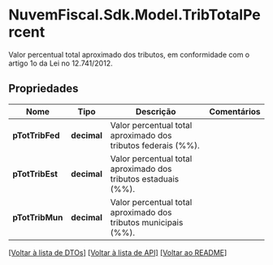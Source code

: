 # NuvemFiscal.Sdk.Model.TribTotalPercent
Valor percentual total aproximado dos tributos, em conformidade com o artigo 1o da Lei no 12.741/2012.

## Propriedades

Nome | Tipo | Descrição | Comentários
------------ | ------------- | ------------- | -------------
**pTotTribFed** | **decimal** | Valor percentual total aproximado dos tributos federais (%%). | 
**pTotTribEst** | **decimal** | Valor percentual total aproximado dos tributos estaduais (%%). | 
**pTotTribMun** | **decimal** | Valor percentual total aproximado dos tributos municipais (%%). | 

[[Voltar à lista de DTOs]](../README.md#documentation-for-models) [[Voltar à lista de API]](../README.md#documentation-for-api-endpoints) [[Voltar ao README]](../README.md)

